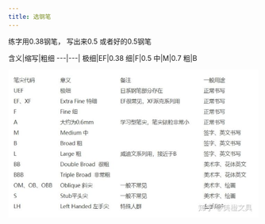 ```yaml
---
title: 选钢笔
---
```


练字用0.38钢笔， 写出来0.5
或者好的0.5钢笔


含义|缩写|粗细
---|---|
极细|EF|0.38
细|F|0.5 
中|M|0.7
粗|B

![](钢笔笔尖类型.jpg)